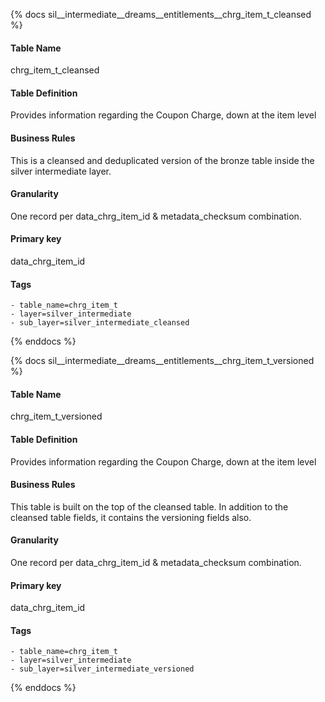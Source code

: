 {% docs sil__intermediate__dreams__entitlements__chrg_item_t_cleansed %}

#### Table Name
chrg_item_t_cleansed

#### Table Definition
Provides information regarding the Coupon Charge, down at the item level

#### Business Rules
This is a cleansed and deduplicated version of the bronze table inside the silver intermediate layer.

#### Granularity
One record per data_chrg_item_id & metadata_checksum combination.

#### Primary key
data_chrg_item_id

#### Tags
    - table_name=chrg_item_t
    - layer=silver_intermediate
    - sub_layer=silver_intermediate_cleansed

{% enddocs %}

{% docs sil__intermediate__dreams__entitlements__chrg_item_t_versioned %}

#### Table Name
chrg_item_t_versioned

#### Table Definition
Provides information regarding the Coupon Charge, down at the item level

#### Business Rules
This table is built on the top of the cleansed table. In addition to the cleansed table fields, it contains the versioning fields also.

#### Granularity
One record per data_chrg_item_id & metadata_checksum combination.

#### Primary key
data_chrg_item_id

#### Tags
    - table_name=chrg_item_t
    - layer=silver_intermediate
    - sub_layer=silver_intermediate_versioned

{% enddocs %}